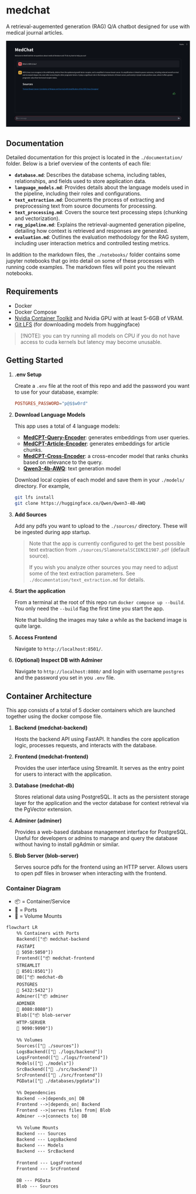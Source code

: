 # medchat

A retrieval-augemented generation (RAG) Q/A chatbot designed for use with medical journal articles.

![alt text](screenshot.png)

## Documentation

Detailed documentation for this project is located in the `./documentation/` folder. Below is a brief overview of the contents of each file:

- **`database.md`**: Describes the database schema, including tables, relationships, and fields used to store application data.
- **`language_models.md`**: Provides details about the language models used in the pipeline, including their roles and configurations.
- **`text_extraction.md`**: Documents the process of extracting and preprocessing text from source documents for processing.
- **`text_processing.md`**: Covers the source text processing steps (chunking and vectorization).
- **`rag_pipeline.md`**: Explains the retrieval-augmented generation pipeline, detailing how context is retrieved and responses are generated.
- **`evaluation.md`**: Outlines the evaluation methodology for the RAG system, including user interaction metrics and controlled testing metrics.

In addition to the markdown files, the `./notebooks/` folder contains some jupyter notebooks that go into detail on some of these processes with running code examples. The markdown files will point you the relevant notebooks.

## Requirements

- Docker
- Docker Compose
- [Nvidia Container Toolkit](https://docs.nvidia.com/datacenter/cloud-native/container-toolkit/latest/install-guide.html) and Nvidia GPU with at least 5-6GB of VRAM.
- [Git LFS](https://git-lfs.com/) (for downloading models from huggingface)

> [!NOTE]: you can try running all models on CPU if you do not have access to cuda kernels but latency may become unusable.

## Getting Started

1. **.env Setup**

    Create a `.env` file at the root of this repo and add the password you want to use for your database, example:
    ```toml
    POSTGRES_PASSWORD="p@$$w0rd"
    ```
2. **Download Language Models**

    This app uses a total of 4 language models:
    * **[MedCPT-Query-Encoder](https://huggingface.co/ncbi/MedCPT-Query-Encoder)**: generates embeddings from user queries.
    * **[MedCPT-Article-Encoder](https://huggingface.co/ncbi/MedCPT-Article-Encoder)**: generates embeddings for article chunks.
    * **[MedCPT-Cross-Encoder](https://huggingface.co/ncbi/MedCPT-Cross-Encoder)**: a cross-encoder model that ranks  chunks based on relevance to the query.
    * [**Qwen3-4b-AWQ**](https://huggingface.co/Qwen/Qwen3-4B-AWQ): text generation model

    Download local copies of each model and save them in your `./models/` directory. For example,
    ```bash
    git lfs install
    git clone https://huggingface.co/Qwen/Qwen3-4B-AWQ
    ```

3. **Add Sources**

    Add any pdfs you want to upload to the `./sources/` directory. These will be ingested during app startup.

    >Note that the app is currently configured to get the best possible text extraction from `./sources/SlamonetalSCIENCE1987.pdf` (default source).
    >
    >If you wish you analyze other sources you may need to adjust some of the text extraction parameters. See `./documentation/text_extraction.md` for details.


4. **Start the application**

    From a terminal at the root of this repo run `docker compose up --build`. You only need the `--build` flag the first time you start the app.

    Note that building the images may take a while as the backend image is quite large.

5. **Access Frontend**

    Navigate to `http://localhost:8501/`.

6. **(Optional) Inspect DB with Adminer**

    Navigate to `http://localhost:8080/` and login with username `postgres` and the password you set in you `.env` file.

## Container Architecture

This app consists of a total of 5 docker containers which are launched together using the docker compose file.

1. **Backend (medchat-backend)** 

    Hosts the backend API using FastAPI. It handles the core application logic, processes requests, and interacts with the database.

2. **Frontend (medchat-frontend)**

    Provides the user interface using Streamlit. It serves as the entry point for users to interact with the application.

3. **Database (medchat-db)**

    Stores relational data using PostgreSQL. It acts as the persistent storage layer for the application and the vector database for context retrieval via the PgVector extension.

4. **Adminer (adminer)**

    Provides a web-based database management interface for PostgreSQL. Useful for developers or admins to manage and query the database without having to install pgAdmin or similar.

5. **Blob Server (blob-server)**

    Serves source pdfs for the frontend using an HTTP server. Allows users to open pdf files in browser when interacting with the frontend.


### Container Diagram

- 📦 = Container/Service
- 🔌 = Ports
- 📂 = Volume Mounts

```mermaid
flowchart LR
    %% Containers with Ports
    Backend(["📦 medchat-backend
    FASTAPI
    🔌 5050:5050"])
    Frontend(["📦 medchat-frontend
    STREAMLIT
    🔌 8501:8501"])
    DB(["📦 medchat-db
    POSTGRES
    🔌 5432:5432"])
    Adminer(["📦 adminer
    ADMINER
    🔌 8080:8080"])
    Blob(["📦 blob-server
    HTTP-SERVER
    🔌 9090:9090"])

    %% Volumes
    Sources(["📂 ./sources"])
    LogsBackend(["📂 ./logs/backend"])
    LogsFrontend(["📂 ./logs/frontend"])
    Models(["📂 ./models"])
    SrcBackend(["📂 ./src/backend"])
    SrcFrontend(["📂 ./src/frontend"])
    PGData(["📂 ./databases/pgdata"])

    %% Dependencies
    Backend -->|depends_on| DB
    Frontend -->|depends_on| Backend
    Frontend -->|serves files from| Blob
    Adminer -->|connects to| DB

    %% Volume Mounts
    Backend --- Sources
    Backend --- LogsBackend
    Backend --- Models
    Backend --- SrcBackend

    Frontend --- LogsFrontend
    Frontend --- SrcFrontend

    DB --- PGData
    Blob --- Sources
```